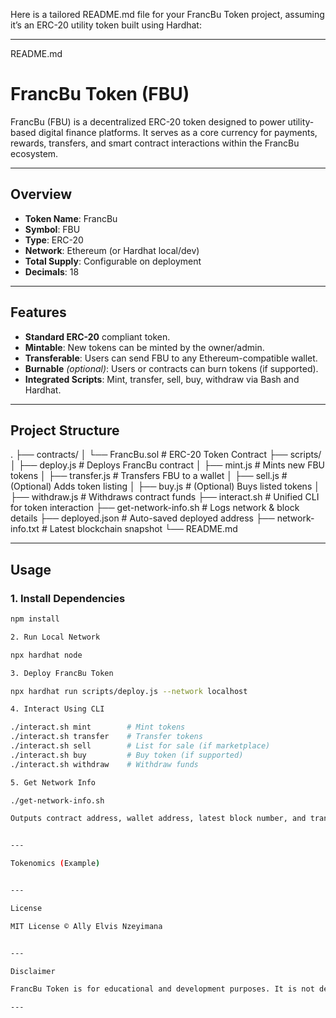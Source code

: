 Here is a tailored README.md file for your FrancBu Token project, assuming it’s an ERC-20 utility token built using Hardhat:


---

README.md

# FrancBu Token (FBU)

FrancBu (FBU) is a decentralized ERC-20 token designed to power utility-based digital finance platforms. It serves as a core currency for payments, rewards, transfers, and smart contract interactions within the FrancBu ecosystem.

---

## Overview

- **Token Name**: FrancBu
- **Symbol**: FBU
- **Type**: ERC-20
- **Network**: Ethereum (or Hardhat local/dev)
- **Total Supply**: Configurable on deployment
- **Decimals**: 18

---

## Features

- **Standard ERC-20** compliant token.
- **Mintable**: New tokens can be minted by the owner/admin.
- **Transferable**: Users can send FBU to any Ethereum-compatible wallet.
- **Burnable** *(optional)*: Users or contracts can burn tokens (if supported).
- **Integrated Scripts**: Mint, transfer, sell, buy, withdraw via Bash and Hardhat.

---

## Project Structure

. ├── contracts/ │   └── FrancBu.sol            # ERC-20 Token Contract ├── scripts/ │   ├── deploy.js              # Deploys FrancBu contract │   ├── mint.js                # Mints new FBU tokens │   ├── transfer.js            # Transfers FBU to a wallet │   ├── sell.js                # (Optional) Adds token listing │   ├── buy.js                 # (Optional) Buys listed tokens │   ├── withdraw.js            # Withdraws contract funds ├── interact.sh                # Unified CLI for token interaction ├── get-network-info.sh        # Logs network & block details ├── deployed.json              # Auto-saved deployed address ├── network-info.txt           # Latest blockchain snapshot └── README.md

---

## Usage

### 1. Install Dependencies

```bash
npm install

2. Run Local Network

npx hardhat node

3. Deploy FrancBu Token

npx hardhat run scripts/deploy.js --network localhost

4. Interact Using CLI

./interact.sh mint        # Mint tokens
./interact.sh transfer    # Transfer tokens
./interact.sh sell        # List for sale (if marketplace)
./interact.sh buy         # Buy token (if supported)
./interact.sh withdraw    # Withdraw funds

5. Get Network Info

./get-network-info.sh

Outputs contract address, wallet address, latest block number, and transaction hash into network-info.txt.


---

Tokenomics (Example)


---

License

MIT License © Ally Elvis Nzeyimana


---

Disclaimer

FrancBu Token is for educational and development purposes. It is not deployed on mainnet or intended for public trading unless otherwise specified.

---
